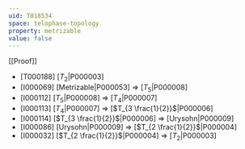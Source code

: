 ```yaml
---
uid: T018534
space: telophase-topology
property: metrizable
value: false
---
```

[[Proof]]

* [T000188] [$T_2$|P000003]
* [I000069] [Metrizable|P000053] => [$T_5$|P000008]
* [I000112] [$T_5$|P000008] => [$T_4$|P000007]
* [I000113] [$T_4$|P000007] => [$T_{3 \frac{1}{2}}$|P000006]
* [I000114] [$T_{3 \frac{1}{2}}$|P000006] => [Urysohn|P000009]
* [I000086] [Urysohn|P000009] => [$T_{2 \frac{1}{2}}$|P000004]
* [I000032] [$T_{2 \frac{1}{2}}$|P000004] => [$T_2$|P000003]

